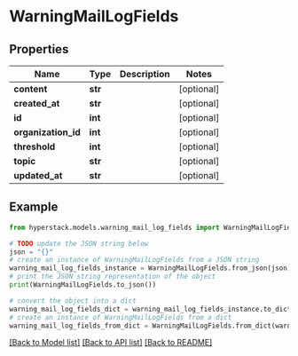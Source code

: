 # WarningMailLogFields


## Properties

Name | Type | Description | Notes
------------ | ------------- | ------------- | -------------
**content** | **str** |  | [optional] 
**created_at** | **str** |  | [optional] 
**id** | **int** |  | [optional] 
**organization_id** | **int** |  | [optional] 
**threshold** | **int** |  | [optional] 
**topic** | **str** |  | [optional] 
**updated_at** | **str** |  | [optional] 

## Example

```python
from hyperstack.models.warning_mail_log_fields import WarningMailLogFields

# TODO update the JSON string below
json = "{}"
# create an instance of WarningMailLogFields from a JSON string
warning_mail_log_fields_instance = WarningMailLogFields.from_json(json)
# print the JSON string representation of the object
print(WarningMailLogFields.to_json())

# convert the object into a dict
warning_mail_log_fields_dict = warning_mail_log_fields_instance.to_dict()
# create an instance of WarningMailLogFields from a dict
warning_mail_log_fields_from_dict = WarningMailLogFields.from_dict(warning_mail_log_fields_dict)
```
[[Back to Model list]](../README.md#documentation-for-models) [[Back to API list]](../README.md#documentation-for-api-endpoints) [[Back to README]](../README.md)


